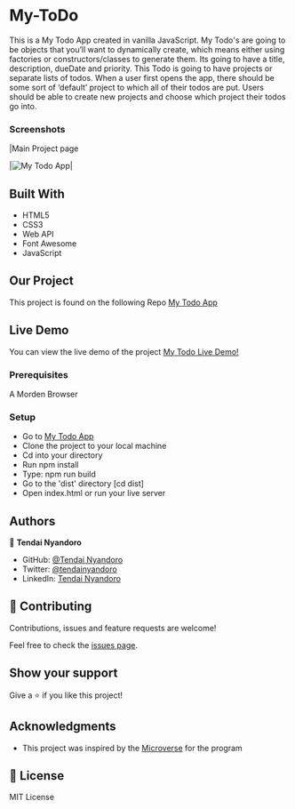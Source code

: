 # My-ToDo
This is a My Todo App created in vanilla JavaScript. My Todo's are going to be objects that you’ll want to dynamically create, which means either using factories or constructors/classes to generate them. Its going to have a title, description, dueDate and priority. This Todo is going to have projects or separate lists of todos. When a user first opens the app, there should be some sort of ‘default’ project to which all of their todos are put. Users should be able to create new projects and choose which project their todos go into.
### Screenshots

|Main Project page

|![My Todo App](https://user-images.githubusercontent.com/30318155/115035450-e193aa00-9ecc-11eb-98e5-62bd6b8373f8.png)|

## Built With

- HTML5
- CSS3
- Web API
- Font Awesome
- JavaScript

## Our Project

This project is found on the following Repo [My Todo App](https://github.com/tnyandoro/My-ToDo)

## Live Demo

You can view the live demo of the project [My Todo Live Demo!]()

### Prerequisites

A Morden Browser

### Setup
- Go to [My Todo App](https://github.com/tnyandoro/My-ToDo1)
- Clone the project to your local machine
- Cd into your directory
- Run npm install
- Type: npm run build
- Go to the 'dist' directory [cd dist]
- Open index.html or run your live server
## Authors

👤 **Tendai Nyandoro**

- GitHub: [@Tendai Nyandoro](https://github.com/tnyandoro)
- Twitter: [@tendainyandoro](https://twitter.com/tendainyandoro)
- LinkedIn: [Tendai Nyandoro](https://www.linkedin.com/in/tendai-nyandoro/)

## 🤝 Contributing

Contributions, issues and feature requests are welcome!

Feel free to check the [issues page](https://github.com/tnyandoro/weather_app/issues).

## Show your support

Give a ⭐️ if you like this project!

## Acknowledgments

- This project was inspired by the [Microverse](https://www.microverse.org/) for the  program



## 📝 License

MIT License
